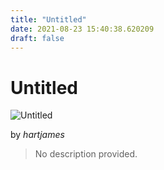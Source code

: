 ```yaml
---
title: "Untitled"
date: 2021-08-23 15:40:38.620209
draft: false
---
```


# Untitled

![Untitled](../images/5fe20790-0452-11ec-8615-1e00f30e0089.png)

by *hartjames*



> No description provided.